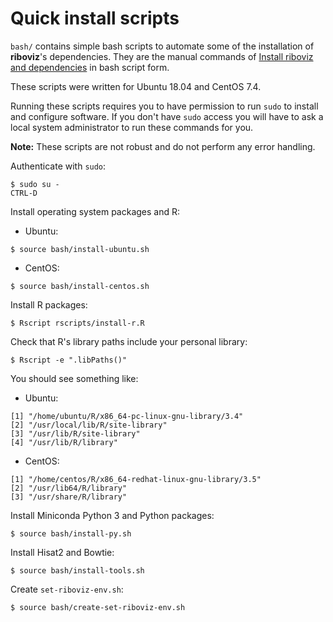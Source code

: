 # Quick install scripts

`bash/` contains simple bash scripts to automate some of the installation of **riboviz**'s dependencies. They are the manual commands of [Install riboviz and dependencies](./install.md) in bash script form.

These scripts were written for Ubuntu 18.04 and CentOS 7.4.

Running these scripts requires you to have permission to run `sudo` to install and configure software. If you don't have `sudo` access you will have to ask a local system administrator to run these commands for you.

**Note:** These scripts are not robust and do not perform any error handling.

Authenticate with `sudo`:

```console
$ sudo su -
CTRL-D
```

Install operating system packages and R:

* Ubuntu:

```console
$ source bash/install-ubuntu.sh
```

* CentOS:

```console
$ source bash/install-centos.sh
```

Install R packages:

```console
$ Rscript rscripts/install-r.R
```

Check that R's library paths include your personal library:

```console
$ Rscript -e ".libPaths()"
```

You should see something like:

* Ubuntu:

```
[1] "/home/ubuntu/R/x86_64-pc-linux-gnu-library/3.4"
[2] "/usr/local/lib/R/site-library"                 
[3] "/usr/lib/R/site-library"                       
[4] "/usr/lib/R/library"     
```

* CentOS:

```
[1] "/home/centos/R/x86_64-redhat-linux-gnu-library/3.5"
[2] "/usr/lib64/R/library"                              
[3] "/usr/share/R/library"  
```

Install Miniconda Python 3 and Python packages:

```console
$ source bash/install-py.sh
```

Install Hisat2 and Bowtie:

```console
$ source bash/install-tools.sh
```

Create `set-riboviz-env.sh`:

```console
$ source bash/create-set-riboviz-env.sh
```
